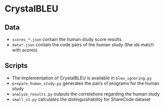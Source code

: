 # CrystalBLEU

## Data
- `scores_*.json` contain the human study score results
- `data*.json` contain the code pairs of the human study (the ids match with scores)

## Scripts
- The implementation of CrystalBLEU is available in `bleu_ignoring.py`
- `prepare_human_study.py` generates the pairs of programs for the human study
- `analyze_results.py` outputs the correlations regarding the human study
- `small_v1.py` calculates the distinguishability for ShareCode dataset
